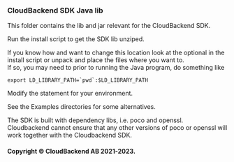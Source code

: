 ### CloudBackend SDK Java lib

This folder contains the lib and jar relevant for the CloudBackend SDK. 

Run the install script to get the SDK lib unziped.

If you know how and want to change this location look at the optional in
the install script or unpack and place the files where you want to.
<br>If so, you may need to prior to running the Java program, do something like
```
export LD_LIBRARY_PATH=`pwd`:$LD_LIBRARY_PATH
```
Modify the statement for your environment.

See the Examples directories for some alternatives.

The SDK is built with dependency libs, i.e. poco and openssl.
<br>Cloudbackend cannot ensure that any other versions of poco or openssl will work together with the Cloudbackend SDK.

#### Copyright © CloudBackend AB 2021-2023.
